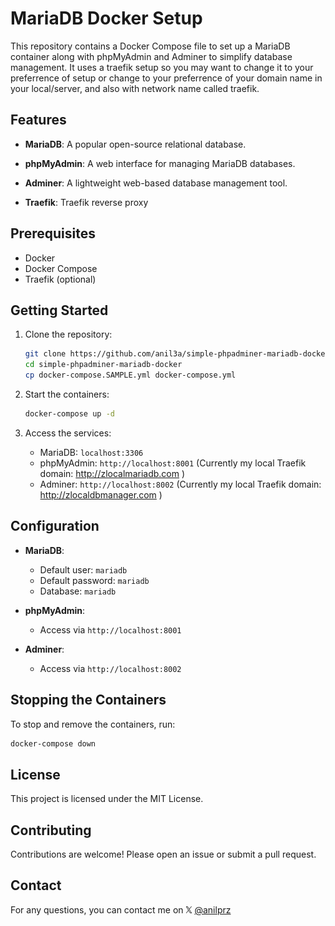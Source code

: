 # MariaDB Docker Setup

This repository contains a Docker Compose file to set up a MariaDB container along with phpMyAdmin and Adminer to simplify database management. It uses a traefik setup so you may want to change it to your preferrence of setup or change to your preferrence of your domain name in your local/server, and also with network name called traefik.

## Features

- **MariaDB**: A popular open-source relational database.
- **phpMyAdmin**: A web interface for managing MariaDB databases.
- **Adminer**: A lightweight web-based database management tool.

- **Traefik**: Traefik reverse proxy

## Prerequisites

- Docker
- Docker Compose
- Traefik (optional)

## Getting Started

1. Clone the repository:
    ```sh
    git clone https://github.com/anil3a/simple-phpadminer-mariadb-docker.git
    cd simple-phpadminer-mariadb-docker
    cp docker-compose.SAMPLE.yml docker-compose.yml
    ```

2. Start the containers:
    ```sh
    docker-compose up -d
    ```

3. Access the services:
    - MariaDB: `localhost:3306`
    - phpMyAdmin: `http://localhost:8001`  (Currently my local Traefik domain: http://zlocalmariadb.com )
    - Adminer: `http://localhost:8002`  (Currently my local Traefik domain: http://zlocaldbmanager.com )

## Configuration

- **MariaDB**:
  - Default user: `mariadb`
  - Default password: `mariadb`
  - Database: `mariadb`

- **phpMyAdmin**:
  - Access via `http://localhost:8001`

- **Adminer**:
  - Access via `http://localhost:8002`

## Stopping the Containers

To stop and remove the containers, run:
```sh
docker-compose down
```

## License

This project is licensed under the MIT License.

## Contributing

Contributions are welcome! Please open an issue or submit a pull request.

## Contact

For any questions, you can contact me on ![X Logo](x-logo.png) [@anilprz](https://x.com/anilprz)
